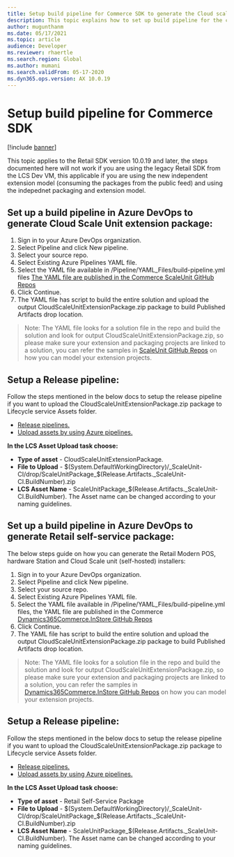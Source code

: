 ```yaml
---
title: Setup build pipeline for Commerce SDK to generate the Cloud scale unit and Self-service deployable packages.
description: This topic explains how to set up build pipeline for the commerce SDK to generate the deployable package for the extension code.
author: mugunthanm
ms.date: 05/17/2021
ms.topic: article
audience: Developer
ms.reviewer: rhaertle
ms.search.region: Global
ms.author: mumani
ms.search.validFrom: 05-17-2020
ms.dyn365.ops.version: AX 10.0.19
---
```


# Setup build pipeline for Commerce SDK

[!include [banner](../../../includes/banner.md)]

This topic applies to the Retail SDK version 10.0.19 and later, the steps documented here will not work if you are using the legacy Retail SDK from the LCS Dev VM, this applicable if you are using the new independent extension model (consuming the packages from the public feed) and using the indepednet packaging and extension model.

## Set up a build pipeline in Azure DevOps to generate Cloud Scale Unit extension package:

1. Sign in to your Azure DevOps organization.
2. Select Pipeline and click New pipeline.
3. Select your source repo.
4. Select Existing Azure Pipelines YAML file.
5. Select the YAML file available in /Pipeline/YAML_Files/build-pipeline.yml files [The YAML file are published in the Commerce ScaleUnit GitHub Repos](https://github.com/microsoft/Dynamics365Commerce.ScaleUnit/blob/release/9.29/Pipeline/YAML_Files/build-pipeline.yml)
6. Click Continue.
7. The YAML file has script to build the entire solution and upload the output CloudScaleUnitExtensionPackage.zip package to build Published Artifacts drop location.

>
> Note: The YAML file looks for a solution file in the repo and build the solution and look for output CloudScaleUnitExtensionPackage.zip, so please make sure your extension and packaging projects are linked to a solution, you can refer the samples in [ScaleUnit GitHub Repos](https://github.com/microsoft/Dynamics365Commerce.ScaleUnit/tree/release/9.29) on how you can model your extension projects.

## Setup a Release pipeline:

Follow the steps mentioned in the below docs to setup the release pipeline if you want to upload the CloudScaleUnitExtensionPackage.zip package to Lifecycle service Assets folder. 

- [Release pipelines.](https://docs.microsoft.com/en-us/azure/devops/pipelines/release/?view=azure-devops)
- [Upload assets by using Azure pipelines.](https://docs.microsoft.com/en-us/dynamics365/fin-ops-core/dev-itpro/dev-tools/pipeline-asset-upload)

**In the LCS Asset Upload task choose:**

- **Type of asset** -  CloudScaleUnitExtensionPackage.
- **File to Upload** - $(System.DefaultWorkingDirectory)/_ScaleUnit-CI/drop/ScaleUnitPackage_$(Release.Artifacts._ScaleUnit-CI.BuildNumber).zip
- **LCS Asset Name** - ScaleUnitPackage_$(Release.Artifacts._ScaleUnit-CI.BuildNumber). The Asset name can be changed according to your naming guidelines. 

## Set up a build pipeline in Azure DevOps to generate  Retail self-service package:

The below steps guide on how you can generate the Retail Modern POS, hardware Station and Cloud Scale unit (self-hosted) installers:

1. Sign in to your Azure DevOps organization.
2. Select Pipeline and click New pipeline.
3. Select your source repo.
4. Select Existing Azure Pipelines YAML file.
5. Select the YAML file available in /Pipeline/YAML_Files/build-pipeline.yml files, the YAML file are published in the Commerce [Dynamics365Commerce.InStore GitHub Repos]( https://github.com/microsoft/Dynamics365Commerce.InStore/blob/release/9.29/Pipeline/YAML_Files/build-pipeline.yml)
6. Click Continue.
7. The YAML file has script to build the entire solution and upload the output CloudScaleUnitExtensionPackage.zip package to build Published Artifacts drop location.

>
> Note: The YAML file looks for a solution file in the repo and build the solution and look for output CloudScaleUnitExtensionPackage.zip, so please make sure your extension and packaging projects are linked to a solution, you can refer the samples in [Dynamics365Commerce.InStore GitHub Repos]( https://github.com/microsoft/Dynamics365Commerce.InStore/tree/release/9.29) on how you can model your extension projects.

## Setup a Release pipeline:

Follow the steps mentioned in the below docs to setup the release pipeline if you want to upload the CloudScaleUnitExtensionPackage.zip package to Lifecycle service Assets folder. 

- [Release pipelines.](https://docs.microsoft.com/en-us/azure/devops/pipelines/release/?view=azure-devops)
- [Upload assets by using Azure pipelines.](https://docs.microsoft.com/en-us/dynamics365/fin-ops-core/dev-itpro/dev-tools/pipeline-asset-upload)

**In the LCS Asset Upload task choose:**

- **Type of asset** -  Retail Self-Service Package
- **File to Upload** - $(System.DefaultWorkingDirectory)/_ScaleUnit-CI/drop/ScaleUnitPackage_$(Release.Artifacts._ScaleUnit-CI.BuildNumber).zip
- **LCS Asset Name** - ScaleUnitPackage_$(Release.Artifacts._ScaleUnit-CI.BuildNumber). The Asset name can be changed according to your naming guidelines. 


